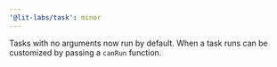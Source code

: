 ```yaml
---
'@lit-labs/task': minor
---
```


Tasks with no arguments now run by default. When a task runs can be customized by passing a `canRun` function.
